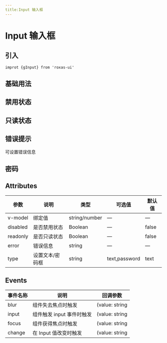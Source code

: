 ```yaml
---
title:Input 输入框
---
```


# Input 输入框

## 引入

```
improt {gInput} from 'roxas-ui'
```

## 基础用法

<ClientOnly>
  <input-demo-1/>
</ClientOnly>

<ClientOnly>
  <input-demo-1-code/>
</ClientOnly>

## 禁用状态

<ClientOnly>
  <input-demo-2/>
</ClientOnly>

<ClientOnly>
  <input-demo-2-code/>
</ClientOnly>

## 只读状态

<ClientOnly>
  <input-demo-3/>
</ClientOnly>

<ClientOnly>
  <input-demo-3-code/>
</ClientOnly>

## 错误提示

可设置错误信息

<ClientOnly>
  <input-demo-4/>
</ClientOnly>

<ClientOnly>
  <input-demo-4-code/>
</ClientOnly>

## 密码

<ClientOnly>
  <input-demo-5/>
</ClientOnly>

<ClientOnly>
  <input-demo-5-code/>
</ClientOnly>

## Attributes

| 参数     | 说明            | 类型          | 可选值        | 默认值 |
| -------- | --------------- | ------------- | ------------- | ------ |
| v-model  | 绑定值          | string/number | —             | —      |
| disabled | 是否禁用状态    | Boolean       | —             | false  |
| readonly | 是否只读状态    | Boolean       | —             | false  |
| error    | 错误信息        | string        | —             | —      |
| type     | 设置文本/密码框 | string        | text,password | text   |

## Events

| 事件名称 | 说明                      | 回调参数       |
| -------- | ------------------------- | -------------- |
| blur     | 组件失去焦点时触发        | (value: string | number) |
| input    | 组件触发 input 事件时触发 | (value: string | number) |
| focus    | 组件获得焦点时触发        | (value: string | number) |
| change   | 在 Input 值改变时触发     | (value: string | number) |
